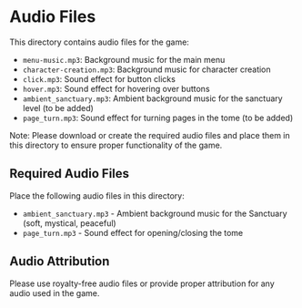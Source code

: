 # Audio Files

This directory contains audio files for the game:

- `menu-music.mp3`: Background music for the main menu
- `character-creation.mp3`: Background music for character creation
- `click.mp3`: Sound effect for button clicks
- `hover.mp3`: Sound effect for hovering over buttons
- `ambient_sanctuary.mp3`: Ambient background music for the sanctuary level (to be added)
- `page_turn.mp3`: Sound effect for turning pages in the tome (to be added)

Note: Please download or create the required audio files and place them in this directory to ensure proper functionality of the game.

## Required Audio Files

Place the following audio files in this directory:

- `ambient_sanctuary.mp3` - Ambient background music for the Sanctuary (soft, mystical, peaceful)
- `page_turn.mp3` - Sound effect for opening/closing the tome

## Audio Attribution

Please use royalty-free audio files or provide proper attribution for any audio used in the game.
